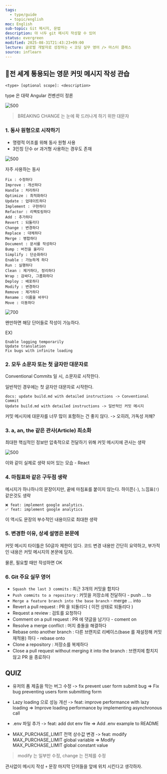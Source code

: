 ```yaml
---
tags:
  - type/guide
  - topic/english
moc: English
sub-topic: Git 메시지, 문법
description: 야 너두 git 메시지 작성할 수 있어
status: evergreen
modified: 2025-08-31T21:43:23+09:00
lecture: 글로벌 개발자로 성장하는 < 코딩 실무 영어 /> 마스터 클래스
source: inflearn
---
```


## 전 세계 통용되는 영문 커밋 메시지 작성 관습

```
<type> [optional scope]: <description>
```

type 은 대략 Angular 컨벤션이 정론

![500](https://i.imgur.com/CsszsMd.png)

> BREAKING CHANGE 는 눈에 확 드러나게 하기 위한 대문자

### 1. 동사 원형으로 시작하기

- 명령적 어조를 위해 동사 원형 사용
- 3인칭 단수 or 과거형 사용하는 경우도 존재

![500](https://i.imgur.com/T50DYYK.png)

자주 사용하는 동사

```
Fix : 수정하다
Improve : 개선하다
Handle : 처리하다
Optimize : 최적화하다
Update : 업데이트하다
Implement : 구현하다
Refactor : 리팩토링하다
Add : 추가하다
Revert : 되돌리다
Change : 변경하다
Replace : 대체하다
Merge : 병합하다
Document : 문서를 작성하다
Bump : 버전을 올리다
Simplify : 단순화하다
Enable : 가능하게 하다
Run : 실행하다
Clean : 제거하다, 정리하다
Wrap : 감싸다, 그룹화하다
Deploy : 배포하다
Modify : 변경하다
Remove : 제거하다
Rename : 이름을 바꾸다
Move : 이동하다
```

![700](https://i.imgur.com/xEotvQ2.png)

왠만하면 해당 단어들로 작성이 가능하다.

EX)

```
Enable logging temporarily
Update translation
Fix bugs with infinite loading
```

### 2. 모두 소문자 또는 첫 글자만 대문자로

Conventional Commits 일 시, 소문자로 시작한다.

일반적인 경우에는 첫 글자만 대문자로 시작한다.

```
docs: update build.md with detailed instructions -> Conventional Commit
Update build.md with detailed instructions -> 일반적인 커밋 메시지
```

커밋 메시지에 대문자를 너무 많이 포함하는 건 좋지 않다. -> 오히려, 가독성 저해?

### 3. a, an, the 같은 관사(Article) 최소화

최대한 핵심적인 정보만 압축적으로 전달하기 위해 커밋 메시지에 관사는 생략

![500](https://i.imgur.com/1VPteon.png)

이와 같이 실제로 생략 되어 있는 모습 - React

### 4. 마침표와 같은 구두점 생략

메시지가 하나하나의 문장이지만, 끝에 마침표를 붙이지 않는다.
하이픈(`-`), 느낌표(`!`) 같은것도 생략

```
❌ feat: implement google analytics.
✅ feat: implement google analytics
```

이 역시도 문장의 부수적인 내용이므로 최대한 생략
### 5. 변경한 이유, 상세 설명은 본문에

커밋 메시지 타이틀은 50글자 제한이 있다.
코드 변경 내용만 간단히 요약하고, 부가적인 내용은 커밋 메시지의 본문에 담자.

물론, 필요할 때만 작성하면 OK

### 6. Git 주요 실무 영어

- `Squash the last 3 commits` : 최근  3개의 커밋을 합치다
- `Push commits to a repository` : 커밋을 저장소에 전달하다 - push ... to
- `Merge a feature branch into the base branch` - merge ... into
- Revert a pull request : PR 을 되돌리다 ( 이전 상태로 되돌리다 )
- Request a review : 검토를 요청하다
- Comment on a pull request : PR 에 댓글을 남기다 - coment on
- Resolve a merge conflict : 머지 충돌을 해결하다
- Rebase onto another branch : 다른 브랜치로 리베이스(base 를 재설정해 커밋 재적용) 하다 - rebase onto
- Clone a repository : 저장소를 복제하다
- Close a pull request without merging it into the branch : 브랜치에 합치지 않고 PR 을 종료하다

## QUIZ

- 유저의 폼 제출을 막는 버그 수정
-> fix prevent user form submit bug 
=> Fix bug preventing users form submitting form

- Lazy loading 으로 성능 개선
-> feat: improve performance with lazy loading
=> Improve loading performance by implementing asynchronous call

- .env 파일 추가
-> feat: add dot env file
=> Add .env example to README

- MAX_PURCHASE_LIMIT 전역 상수값 변경
-> feat: modify MAX_PURCHASE_LIMIT global variable
=> Modify MAX_PURCHASE_LIMIT global constant value

> modify 는 일부만 수정, change 는 전체를 수정

관사없이 메시지 작성 `+` 문장 마지막 단어들을 앞에 위치 시킨다고 생각하자.


